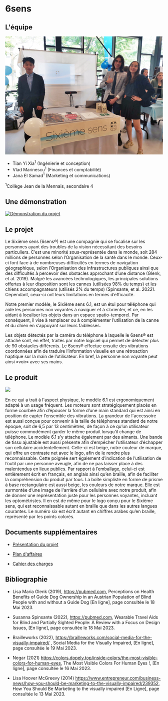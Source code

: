 # 6sens

## L'équipe

![Équipe](https://raw.githubusercontent.com/ThatAquarel/6sens/main/docs/equipe.jpg)

- Tian Yi Xia<sup>1</sup> (Ingénierie et conception)
- Vlad Marinescu<sup>1</sup> (Finances et comptabilité)
- Jana El Samad<sup>1</sup> (Marketing et communications)

<sup>1</sup>Collège Jean de la Mennais, secondaire 4

## Une démonstration

[![Démonstration du projet](https://img.youtube.com/vi/_et0clgrfNw/maxresdefault.jpg)](https://youtu.be/_et0clgrfNw)

## Le projet

Le Sixième sens (6sens®) est une compagnie qui se focalise sur les personnes ayant des troubles de la vision nécessitant des besoins particuliers. C’est une minorité sous-représentée dans le monde, soit 284 millions de personnes selon l’Organisation de la santé dans le monde. Ceux-ci font face à de nombreuses difficultés en termes de navigation géographique, selon l’Organisation des infrastructures publiques ainsi que des difficultés à percevoir des obstacles approchant d’une distance (Glenk, et al. 2019). Malgré les avancées technologiques, les principales solutions offertes à leur disposition sont les cannes (utilisées 98% du temps) et les chiens accompagnateurs (utilisés 2% du temps) (Spinsante, et al. 2022). Cependant, ceux-ci ont leurs limitations en termes d’efficacité.

Notre premier modèle, le Sixième sens 6.1, est un étui pour téléphone qui aide les personnes non voyantes à naviguer et à s’orienter, et ce, en les aidant à localiser les objets dans un espace spatio-temporel. Par conséquent, il vise à remplacer ou à complémenter l’utilisation de la canne et du chien en s’appuyant sur leurs faiblesses.

Les objets détectés par la caméra du téléphone à laquelle le 6sens® est attaché sont, en effet, traités par notre logiciel qui permet de détecter plus de 90 obstacles différents. Le 6sens® effectue ensuite des vibrations coordonnées afin de traduire l’information visuelle en une rétroaction haptique sur la main de l’utilisateur. En bref, la personne non voyante peut ainsi «voir» avec ses mains.

## Le produit

<img src="https://raw.githubusercontent.com/ThatAquarel/6sens/main/media/product/sixsens_phone.png" width="256px">

En ce qui a trait à l'aspect physique, le modèle 6.1 est ergonomiquement adapté à un usage fréquent. Les moteurs sont stratégiquement placés en forme courbée afin d’épouser la forme d’une main standard qui est ainsi en position de capter l’ensemble des vibrations. La grandeur de l'accessoire est aussi conçue pour convenir à la taille de téléphones standard de notre époque, soit de 6,5 par 13 centimètres, de façon à ce qu’un utilisateur puisse commodément garder le même produit lorsqu'il change de téléphone. Le modèle 6.1 s’y attache également par des aimants. Une bande de tissu ajustable est aussi présente afin d’empêcher l’utilisateur d’échapper son cellulaire accidentellement. Celle-ci est beige, notre couleur de marque, qui offre un contraste net avec le logo, afin de le rendre plus reconnaissable. Cette poignée sert également d’indication de l’utilisation de l’outil par une personne aveugle, afin de ne pas laisser place à des malentendus en lieux publics. Par rapport à l’emballage, celui-ci est entièrement écrit en français, en anglais ainsi qu’en braille, afin de faciliter la compréhension du produit par tous. La boîte simpliste en forme de prisme à base rectangulaire est aussi beige, les couleurs de notre marque. Elle est surmontée d’une image de l'arrière d’un cellulaire avec notre produit, afin de donner une représentation juste pour les personnes voyantes, incluant les optométristes. Il en est de même pour le logo conçu pour le Sixième sens, qui est reconnaissable autant en braille que dans les autres langues courantes. Le numéro six est écrit autant en chiffres arabes qu’en braille, représenté par les points colorés.

## Documents supplémentaires

- [Présentation du projet](https://raw.githubusercontent.com/ThatAquarel/6sens/main/docs/fichiers/presentation.pdf)

- [Plan d'affaires](https://raw.githubusercontent.com/ThatAquarel/6sens/main/docs/fichiers/presentation.pdf)

- [Cahier des charges](https://raw.githubusercontent.com/ThatAquarel/6sens/main/docs/fichiers/cahier_charges.pdf)

## Bibliographie

- Lisa Maria Glenk (2019), https://pubmed.com, Perceptions on Health Benefits of Guide Dog Ownership in an Austrian Population of Blind People with and without a Guide Dog [En ligne], page consultée le 18 Mai 2023.

- Susanna Spinsante (2022), https://pubmed.com, Wearable Travel Aids for Blind and Partially Sighted People: A Review with a Focus on Design Issues, [En ligne], page consultée le 18 Mai 2023.

- Brailleworks (2022), https://brailleworks.com/social-media-for-the-visually-impaired/ , Social Media for the Visually Impaired, [En ligne], page consultée le 19 Mai 2023.

- Negar (2021)  https://colors.dopely.top/inside-colors/the-most-visible-colors-for-human-eyes, The Most Visible Colors For Human Eyes !, [En ligne], page consultée le 16 Mai 2023.

- Lisa Hoover McGreevy (2014) https://www.entrepreneur.com/business-news/how-you-should-be-marketing-to-the-visually-impaired/239352, How You Should Be Marketing to the visually impaired [En Ligne], page consultée le 13 Mai 2023.
